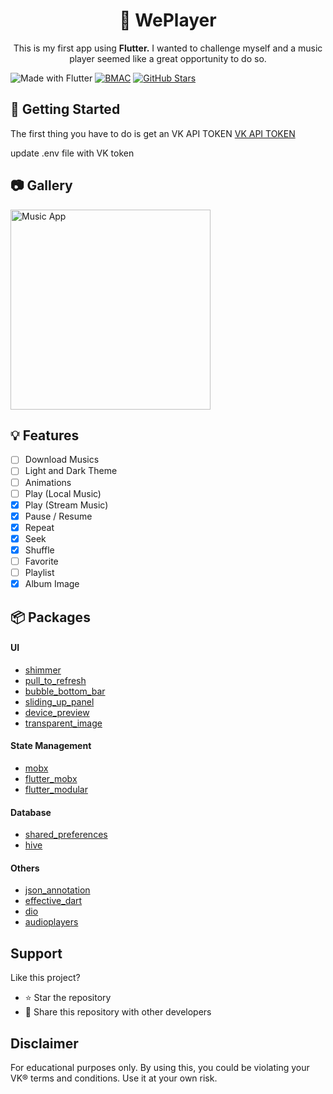 <h1 align="center"> 🎵 WePlayer</h1><p align="center">This is my first app using <b>Flutter.</b> I wanted to challenge myself and a music player seemed like a great opportunity to do so.</p>

![Made with Flutter](https://img.shields.io/badge/Made%20With-Flutter-blue?style=flat-square)
[![BMAC](https://img.shields.io/badge/Donate-Buy%20Me%20A%20Coffee-orange.svg?style=flat-square)](https://www.buymeacoffee.com/wefixit)
[![GitHub Stars](https://img.shields.io/github/stars/luciano-work/we_player?logo=github)](https://github.com/luciano-work/we_player)

## 🚀 Getting Started 
The first thing you have to do is get an VK API TOKEN [VK API TOKEN](https://github.com/vodka2/vk-audio-token)</p>
update .env file with VK token

## 📷 Gallery
<p>
  <img width="320px" alt="Music App" src="https://github.com/luciano-work/we_player/raw/master/assets/images/demo.gif"/>
</p>

## 💡 Features
  * [ ] Download Musics
  * [ ] Light and Dark Theme
  * [ ] Animations
  * [ ] Play (Local Music)
  * [x] Play (Stream Music)
  * [x] Pause / Resume
  * [x] Repeat
  * [x] Seek
  * [x] Shuffle
  * [ ] Favorite
  * [ ] Playlist
  * [x] Album Image
  
## 📦 Packages
#### UI
- [shimmer](https://pub.dev/packages/shimmer)
- [pull_to_refresh](https://pub.dev/packages/pull_to_refresh)
- [bubble_bottom_bar](https://pub.dev/packages/bubble_bottom_bar)
- [sliding_up_panel](https://pub.dev/packages/sliding_up_panel)
- [device_preview](https://pub.dev/packages/device_preview)
- [transparent_image](https://pub.dev/packages/transparent_image)

#### State Management
- [mobx](https://pub.dev/packages/mobx)
- [flutter_mobx](https://pub.dev/packages/flutter_mobx)
- [flutter_modular](https://pub.dev/packages/flutter_modular)

#### Database
- [shared_preferences](https://pub.dev/packages/shared_preferences)
- [hive](https://pub.dev/packages/hive)

#### Others
- [json_annotation](https://pub.dev/packages/json_annotation)
- [effective_dart](https://pub.dev/packages/effective_dart)
- [dio](https://pub.dev/packages/dio)
- [audioplayers](https://pub.dev/packages/audioplayers)

## Support
Like this project?
- ⭐️ Star the repository
- 💌 Share this repository with other developers

## Disclaimer
For educational purposes only. By using this, you could be violating your VK® terms and conditions. Use it at your own risk.

